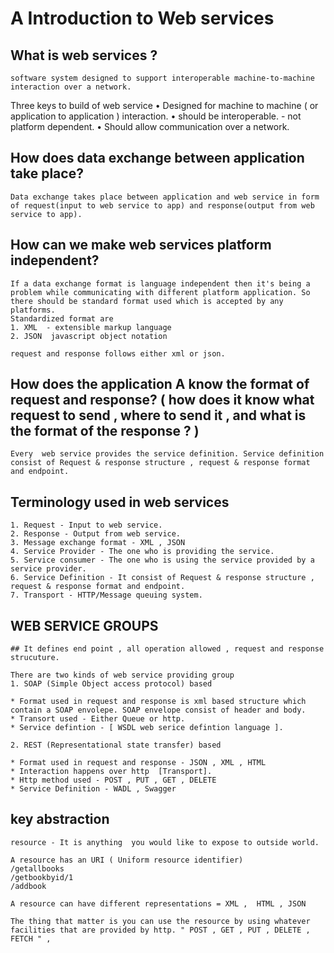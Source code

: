 # A Introduction to Web services

## What is web services ?

```
software system designed to support interoperable machine-to-machine interaction over a network.
```

Three keys to build of web service 
• Designed for machine to machine ( or application to application ) interaction.
• should be interoperable. - not platform dependent.
• Should allow communication over a network.

## How does data exchange between application take place?

```
Data exchange takes place between application and web service in form of request(input to web service to app) and response(output from web service to app).
```

## How can we make web services  platform independent?

``` 
If a data exchange format is language independent then it's being a problem while communicating with different platform application. So there should be standard format used which is accepted by any platforms.
Standardized format are 
1. XML  - extensible markup language
2. JSON  javascript object notation

request and response follows either xml or json.
```
## How does the application A know the format of request and response? ( how does it know what request to send , where to send it , and what is the format of the response ? )

```
Every  web service provides the service definition. Service definition consist of Request & response structure , request & response format and endpoint. 
```
## Terminology used in web services

```
1. Request - Input to web service.
2. Response - Output from web service.
3. Message exchange format - XML , JSON
4. Service Provider - The one who is providing the service.
5. Service consumer - The one who is using the service provided by a service provider. 
6. Service Definition - It consist of Request & response structure , request & response format and endpoint. 
7. Transport - HTTP/Message queuing system.
```
##  WEB SERVICE GROUPS 

```
## It defines end point , all operation allowed , request and response strucuture.

There are two kinds of web service providing group 
1. SOAP (Simple Object access protocol) based

* Format used in request and response is xml based structure which contain a SOAP envolepe. SOAP envelope consist of header and body.
* Transort used - Either Queue or http.
* Service defintion - [ WSDL web serice defintion language ].

2. REST (Representational state transfer) based

* Format used in request and response - JSON , XML , HTML
* Interaction happens over http  [Transport].
* Http method used - POST , PUT , GET , DELETE
* Service Definition - WADL , Swagger
```
## key abstraction 

```
resource - It is anything  you would like to expose to outside world.

A resource has an URI ( Uniform resource identifier)
/getallbooks
/getbookbyid/1
/addbook

A resource can have different representations = XML ,  HTML , JSON

The thing that matter is you can use the resource by using whatever facilities that are provided by http. " POST , GET , PUT , DELETE , FETCH " ,  
```
